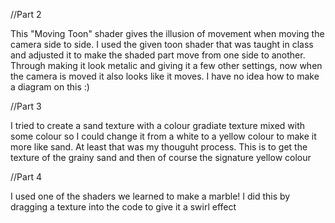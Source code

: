 //Part 2

This "Moving Toon" shader gives the illusion of movement when moving the camera side to side. 
I used the given toon shader that was taught in class and adjusted it to make the shaded part move from one side to another. Through making it look metalic and giving it a few other settings, now when the camera is moved it also looks like it moves.
I have no idea how to make a diagram on this :)


//Part 3

I tried to create a sand texture with a colour gradiate texture mixed with some colour so I could change it from a white to a yellow colour to make it more like sand. At least that was my thouguht process. 
This is to get the texture of the grainy sand and then of course the signature yellow colour


//Part 4

I used one of the shaders we learned to make a marble! I did this by dragging a texture into the code to give it a swirl effect


